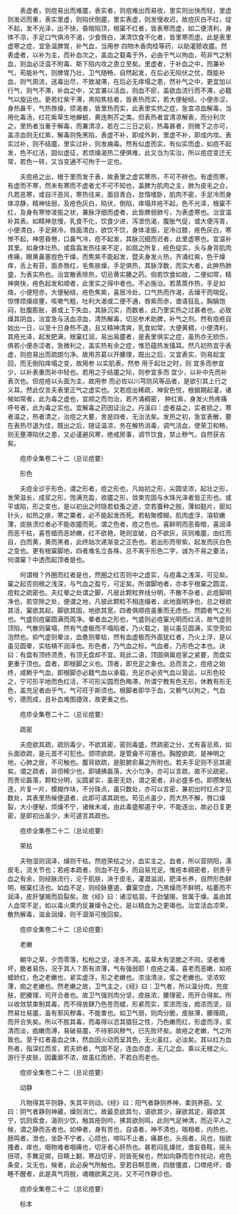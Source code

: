<!-- { "loadSidebar": true } -->
　　表虚者，则痘易出而难靥，表实者，则痘难出而易收，里实则出快而轻，里虚则发迟而重，表实里虚，则陷伏倒靥，里实表虚，则发慢收迟，故痘灰白不红，绽不起，发不光泽，出不快，昏暗陷顶，根窠不红者，皆表寒而虚，如二便清利，身体不凉，手足口气俱冷不渴，少食唇白，涕清饮食不化者，皆里寒而虚。此是表里虚寒之症，宜急温脾胃，补气血，当用参 四物木香肉桂等药，以助灌脓收靥。然表虚者，以补为主，而补血次之，盖血之载毒于外，必由于气以拘血，苟非气之制血，则血必泛滥不附毒、斯下陷内攻之患立至矣。里虚者，于补血之中，而兼补气，苟能补气，则脾胃乃壮，卫气随畅，自然起发，在后必无陷伏之忧，既能补血，则气周流，送毒出尽，不致凝滞，在后必无痒塌之患，然补气之中，更宜加以行气，则气不滞，补血之中，又宜兼以活血，则血不瘀，盖欲血流行而不滞，必籍气以旋运也。更若红紫干滞，黑陷焦枯者，皆表热而实，若大便秘结，小便赤涩，身热鼻干，气热唇燥，烦渴者，皆里热而实，此表里实热之症，急宜凉血解毒，当用化毒汤，红花紫草生地蝉蜕，黄连荆芥之类。但表热者宜清凉解表，而分利次之，里热者当重于解毒，而兼清凉，若在二三日之前，热毒甚者，则微下之亦可，盖凉血则无红紫，解毒则免黑陷，表虚不补，即成外剥，里虚不补，即成内攻。表实过补，则不结靥，里实过补，则发痈毒。然有似虚而实，有似实而虚，如痘不起发，色不红活，固似虚征，若烦燥渴热二便俱难，此又当为实治，所以痘症变迁无常，若色一转，又当变通不可拘于一定也。

　　夫痘疮之出，根于里而发于表，故表里之虚实寒热，不可不辨也。有虚而寒，有虚而不寒，然未有寒而不虚者尤不可不知也，盖脾为肌肉之主，肺为皮毛之合，凡若恶寒，或自汗恶风，寒热往来，面目青白，怠惰嗜卧，肌肉不密，手足冷而身体凉静，精神怯弱，及疮色灰白，陷伏，倒陷，痒塌并疮不起，色不光泽，根窠不红，及身有寒惨凌振之状，兼脉浮细而虚者，此皆脾弱肺亏，为表虚寒也。治宜温补其表。如精神怠慢，乳食不化，饮食少进，泻泄伤渴，腹胀气促，或大便泻青，小便清白，手足厥冷，唇面清白，欲饮不饮，身体凌振，足冷过膝，疮色灰白，寒惨不起，神思昏倦，口鼻气冷，痘不起发，其脉沉细而迟者，此里虚寒也。宜温补其里。如身体壮热，或翕翕发热往来不定，如扇之所复，疮色绽实，头与身背肌肉疼痛，眼黄鼻塞痘色干燥，而焦紫不能起发，暨夫身发火热，齐涌红紫，色干燥痒，舌上有苔，面赤唇红，毛焦肤燥，手足俱热，其脉浮数，而实大者，此肿热肺盛，为表实热也。治宜散表除热，切忌黄实腠之药。倘若饮食如故，二便如常，精神爽快，疮色起发和顺者，此里实之得中者也。不必施治。若蒸蒸作热，手足如烙，小便短赤，大便秘结，疮色焦紫，喜居冷处，口气热而作渴，舌燥干而喘促。惊悸烦燥痰壅，咳嗽气粗，吐利大渴或二便不通，唇紫而赤，谵语狂乱，胸膈饱闷，肚腹膨胀，甚或上下失血，其脉沉实，而数者，此乃里实热之过甚者也。必致燥其阴血，治宜急与活血凉血，清热解毒，切忌参术助脾，补气之剂。然有痘疮自始出一日，以至十日身热不退，且又精神清爽，乳食如常，大便黄稠，小便清利，其疮光泽，起发肥满，根窠红润，易出易靥者，是表里俱实之症，虽热亦无损伤，俱若小便赤涩者，急微利之，盖实热有余之症，惟恐蕴热发搐耳。然凡初热宜乎表虚，则痘易出而疏朗匀净。故用苏葛以开腠理，既出之后，又宜表实，则易起宜回，而无倒陷痒塌之变，故用参 以实肌表，然参 用于起壮之时，则 宜多而参宜少，以补表重而补中轻也。若用之于结靥之际，则参宜多而 宜少，以补中先而补表次也。但痘疮以头面为主，故用参 而必佐以川芎防风等品者，是欲引其上行之义耳。然此仅言夫表里正气之虚实也。又若痘出稀疏，神安色悦，根据期起灌，诸候如常者，此为毒之虚也，宜顺之而勿治，若齐涌稠密， 肿红紫，身发火热疼痛呼号者，此为毒之实也。宜解毒之药因证治之。丹溪曰：虚者益之，实者损之，寒者温之，热者清之，治痘之大要，舍是四者，无治法矣。发热之初，急宜表散，要在表热尽退为佳，既出之后，随证温凉，务在解热消毒，调气活血，使荣卫和畅，则无壅滞陷伏之患，又必谨避风寒，绝戒房事，调节饮食，禁止秽气，自然获吉矣。

　　痘疹全集卷二十二（总论痘要）

　　形色

　　夫痘全诊乎形色，谓之形者，痘之形也，凡始初之形，尖圆坚浓，起壮之形，发荣滋长，成浆之形，饱满充盈，收靥之形，敛束完固与水珠光泽者皆正形也。或平或陷，形之变也，是以初出之时隐若蚊蚤之迹，空若蚕种之脱，薄如麸片，密如针头，如热之痱，寒之粟者，必不能起发而死。若粘聚模糊，肌肉虚浮，溶软嫩薄，皮肤溃烂者必不能收靥而死。谓之色者，痘之色也。喜鲜明而恶昏暗，喜润泽而恶干枯，喜苍蜡而恶娇嫩，红不欲艳，艳则宜破，白不欲灰，灰则难靥，由红而自，白而黄，黄而黑者，此终始次递渐变之正色也。若出形而带紫，起发而灰白色之变也。更有根窠脚地，四者难名立各殊，总不离乎形色二字，诚为不易之要法，何谓窠？中透而起顶者是也。

　　何谓根？外圈而红者是也，然圈之红否则中之虚实，与痘毒之浅深，可见矣。窠之起否则根之浅深，与气血之盈亏，可定矣。所谓脚地者，亦本乎根窠之圆混，痘粒之疏密也。夫红晕之处谓之脚，凡彼此颗粒界线分明，不散不杂者，此痘脚明净也，若空隙之处，便谓之地，凡彼此颗粒不相连缀者，此地面明净也，总之根欲其活，窠欲其起，脚欲其固，地欲其宽，四者俱顺痘虽重而无虑也。然圆者气之形也。气盛则痘窠圆满而周净。晕者血之形也，气盛则必痘窠光明而红活，故气虚则顶陷，气散则窠塌，然有气虚极而不塌陷者，乃火载之，是以虽见圆满，实空壳如泡然也。抑气虚则晕淡，血惫则晕枯，然有血虚极而外面犹红者，乃火上浮，是以虽见圆晕，实枯槁不润泽也。形色者，乃气血之标，气血者，乃形色之本也。诀曰：有盘有顶终须贵，有顶无盘却不宜。观此二语，顶固俱属痘家之紧要，而盘实更重于顶也。盘者，即根脚之义也。顶者，即充足之象也。总而言之，痘疮之始终，咸赖乎气血，即根脚亦必籍气血以承载，充足亦必资气血以营运，以形色较之，宁可形平地而色红活，不可形尖圆而色晦滞，所谓宁教有色无形，休教有形无色，盖充足者由乎气，气可旺于斯须也。根脚者即华于血，又赖气以拘之，气血兮，德而成，且补血难图捷效，故更重之也。

　　痘疹全集卷二十二（总论痘要）

　　疏密

　　夫痘欲其疏，疏则毒少，不欲其密，密则毒盛，然疏密之分，尤有喜忌焉，如头面欲疏，是元首不可犯也。颈项欲疏，是管龠不可塞也。胸膛欲疏，是神明之地，心肺之居，不可触也。腹背欲疏，是脏腑俞募之所附也。若夫手足则不忌其密矣。谓之疏者，非但稀少也，即铺拂磊落，大小匀净，亦可以言疏，故不论疏密，而贵论磊落，颗粒分明，尖圆紧实，虽密无妨，谓之密者，非必盛多也。即攒聚粘连，片复一片，模糊作块，不分珠点，虽只数处，亦可以言密，兼初出时红点才见数处，其表里热候便退者，此即可语其疏也。苟见点虽少，而大热不解，唇口燥裂，大小便秘，烦燥不宁，诸候未减，由此毒盛郁遏于中，不能逐出，故必日复更密，是即初出虽少，未可遽言其疏也。

　　痘疹全集卷二十二（总论痘要）

　　荣枯

　　夫物湿则润泽，燥则干枯。然痘荣枯之分，血实主之。血者，所以营阴阳，濡皮毛，流关节也；若疮本疏者，则血不在多，而自易充足。惟疮本稠密者，则贵乎血之有余，则经脉流行，沦于肌肤，泱于皮毛，灌溉滋润，肥泽长养，自然形色鲜明，根窠红活也。如血不足，则经脉壅遏，囊窠空虚，乃黑燥而不鲜明，枯萎而不润泽，皮肝皱揭而启裂矣。故《经》曰：诸涩枯涸，干劲皱揭，皆属于燥。盖由其人血常不足，如以毒火熏灼反兼燥令之化，是以精血为之更竭也。治宜活血凉荣，散热解毒，滋金润燥，则干涸渐可挽回矣。

　　痘疹全集卷二十二（总论痘要）

　　老嫩

　　朝华之草，夕而零落，松柏之坚，凌冬不凋。盖草木有坚脆之不同，坚者难坏，脆者易伤，况于其人？质有浓薄，气有强弱耶！痘疮之毒，喜老而恶嫩，如疮蜡娇红，色之老嫩也，紧实虚浮，形之老嫩也。浓浊清淡，浆之老嫩也。坚浓软薄，痂之老嫩也。然老嫩之故，卫气主之，《经》曰：卫气者，所以温分肉，充皮肤，肥腠理，司开合者也。故卫气强则肉分坚，皮肤浓，腠理密，而开合得矣。所以收敛禁束制其毒，而不得放肆乃色苍而蜡，形紧而实，浆浓而浊，痂浓而坚，自然易壮易靥，虽有邪风秽毒，不能害也。如卫气弱，则肉分脆，皮肤薄，腠理疏，而开合失矣。所以不胜其毒，而毒得以恣其猖狂之性，乃色嫩而红，形虚而浮，浆清而淡，痂嫩而溥，易破易靥，不待邪风秽气，已先败坏矣。故疮之老嫩，气之所致也。至于红者虽血之体，然血因火动而呈其色，无火虽红，必淡矣。其以红为血热者，指深红而言，若夫娇者，气固不足，连血亦虚，无几之血，乘以无根之火。游行于皮肤，因囊廓不浓，故虽红而娇，不若白而老也。

　　痘疹全集卷二十二（总论痘要）

　　动静

　　凡物得其平则静，失其平则动。《经》曰：阳气者静则养神，柔则养筋。又曰：阴气者静则神藏，燥则消亡。故最息欲其匀，语欲其少，寐欲其定，寤欲其宁，饥则索食，渴则少饮，触其疮则吟，拂其欲则鸣，此则气足神清，而近平人之候，谓之静而吉者也。如伸者，身有苦也，自语者，神不清也，喘相者，内热也，肠鸣者，泄也，坐卧不宁者，心烦也，啼叫不止者，痛甚也，头摇者，风也，指欲搔者，痒也，咽物难者咽痛也，切牙者心肝热也。甚若闷乱燥扰，谵妄昏眩，摇头扭项，手舞足掷，目睛上翻，寒战切牙，则皆死候也，然如向静而忽作扰动，疮色条变，又无也，候者，此必戾气所触也。至若目瞑息微，四肢僵直，口噤疮坏，昏睡不醒者，此是真气将脱，魂魄欲离之兆，又不可作静诊也。

　　痘疹全集卷二十二（总论痘要）

　　标本

